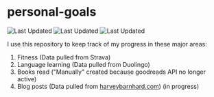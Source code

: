 # personal-goals
![Last Updated](https://img.shields.io/date/1625800120?color=FC4C02&label=Fitness%20Updated&logo=strava)
![Last Updated](https://img.shields.io/date/1625800120?color=7ac70c&label=Language%20Updated&logo=duolingo)
![Last Updated](https://img.shields.io/date/1625800120?color=e9e5cd&label=Books%20Updated&logo=goodreads)

I use this repository to keep track of my progress in these major areas:

1. Fitness (Data pulled from Strava)
2. Language learning (Data pulled from Duolingo)
3. Books read ("Manually" created because goodreads API no longer active)
4. Blog posts (Data pulled from [harveybarnhard.com](https://harveybarnhard.com)) (in progress)
